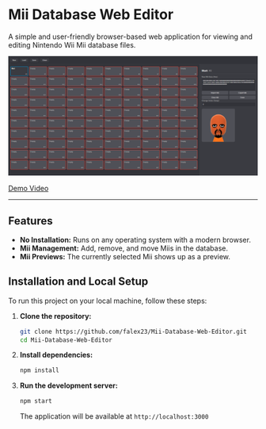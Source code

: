 # Mii Database Web Editor

A simple and user-friendly browser-based web application for viewing and editing Nintendo Wii Mii database files.

![](https://github.com/falex23/Mii-Database-Web-Editor/blob/23e851c13d97eb4931b86d1b7851867c2bfe17f0/screenshot.png)

[Demo Video](https://github.com/falex23/Mii-Database-Web-Editor/blob/7de5b447d333152ba68a5230ffccecbd8550854f/demo.mp4)

---

## Features

*   **No Installation:** Runs on any operating system with a modern browser.
*   **Mii Management:** Add, remove, and move Miis in the database.
*   **Mii Previews:** The currently selected Mii shows up as a preview.

## Installation and Local Setup

To run this project on your local machine, follow these steps:

1.  **Clone the repository:**
    ```sh
    git clone https://github.com/falex23/Mii-Database-Web-Editor.git
    cd Mii-Database-Web-Editor
    ```

2.  **Install dependencies:**
    ```sh
    npm install
    ```

3.  **Run the development server:**
    ```sh
    npm start
    ```
    The application will be available at `http://localhost:3000`
